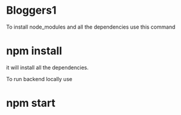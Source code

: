 # Bloggers1
To install node_modules and all the dependencies use this command
# npm install

it will install all the dependencies.

To run backend locally use
# npm start 
